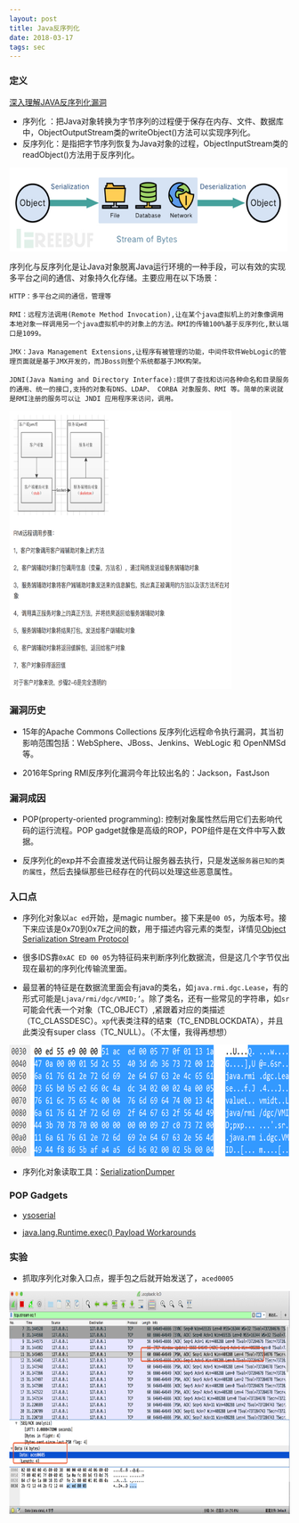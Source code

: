 ```yaml
---
layout: post
title: Java反序列化
date: 2018-03-17
tags: sec
---
```


### 定义

[深入理解JAVA反序列化漏洞](https://www.vulbox.com/knowledge/detail/?id=11)

+ 序列化  ：把Java对象转换为字节序列的过程便于保存在内存、文件、数据库中，ObjectOutputStream类的writeObject()方法可以实现序列化。
+ 反序列化：是指把字节序列恢复为Java对象的过程，ObjectInputStream类的readObject()方法用于反序列化。

<img src="/images/posts/2018/03/java//definition.png" height="150" width="500">

序列化与反序列化是让Java对象脱离Java运行环境的一种手段，可以有效的实现多平台之间的通信、对象持久化存储。主要应用在以下场景：

    HTTP：多平台之间的通信，管理等

    RMI：远程方法调用(Remote Method Invocation),让在某个java虚拟机上的对象像调用本地对象一样调用另一个java虚拟机中的对象上的方法。RMI的传输100%基于反序列化,默认端口是1099。

    JMX：Java Management Extensions,让程序有被管理的功能，中间件软件WebLogic的管理页面就是基于JMX开发的，而JBoss则整个系统都基于JMX构架。 ​

    JDNI(Java Naming and Directory Interface):提供了查找和访问各种命名和目录服务的通用、统一的接口,支持的对象有DNS、LDAP、 CORBA 对象服务、RMI 等。简单的来说就是RMI注册的服务可以让 JNDI 应用程序来访问，调用。

<img src="/images/posts/2018/03/java//rmi.png" height="500" width="400">

### 漏洞历史

+ 15年的Apache Commons Collections 反序列化远程命令执行漏洞，其当初影响范围包括：WebSphere、JBoss、Jenkins、WebLogic 和 OpenNMSd等。

+ 2016年Spring RMI反序列化漏洞今年比较出名的：Jackson，FastJson

### 漏洞成因

+ POP(property-oriented programming): 控制对象属性然后用它们去影响代码的运行流程。POP gadget就像是高级的ROP，POP组件是在文件中写入数据。 

+ 反序列化的exp并不会直接发送代码让服务器去执行，只是发送`服务器已知的类的属性`，然后去操纵那些已经存在的代码以处理这些恶意属性。

### 入口点

+ 序列化对象以`ac ed`开始，是magic number。接下来是`00 05`，为版本号。接下来应该是0x70到0x7E之间的数，用于描述内容元素的类型，详情见[Object Serialization Stream Protocol](https://docs.oracle.com/javase/7/docs/platform/serialization/spec/protocol.html)

+ 很多IDS靠`0xAC ED 00 05`为特征码来判断序列化数据流，但是这几个字节仅出现在最初的序列化传输流里面。

+ 最显著的特征是在数据流里面会有java的类名，如`java.rmi.dgc.Lease`，有的形式可能是`Ljava/rmi/dgc/VMID;’`。除了类名，还有一些常见的字符串，如`sr`可能会代表一个对象（TC_OBJECT）,紧跟着对应的类描述（TC_CLASSDESC）。`xp`代表类注释的结束（TC_ENDBLOCKDATA），并且此类没有super class（TC_NULL）。（不太懂，我得再想想）

<img src="/images/posts/2018/03/java//Serialization-oi.png" height="200" width="600">

+ 序列化对象读取工具：[SerializationDumper](https://github.com/NickstaDB/SerializationDumper)

### POP Gadgets

+ [ysoserial](https://github.com/frohoff/ysoserial/)

+ [java.lang.Runtime.exec() Payload Workarounds](http://jackson.thuraisamy.me/runtime-exec-payloads.html)


### 实验

+ 抓取序列化对象入口点，握手包之后就开始发送了，`aced0005`

<img src="/images/posts/2018/03/java//aced0005.png" height="400" width="800">